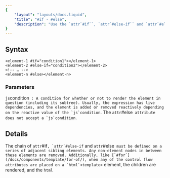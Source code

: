 ```yaml
---
{
	"layout": "layouts/docs.liquid",
	"title": "#if - #else",
	"description": "Use the `attr`#if``, `attr`#else-if`` and `attr`#else`` attributes to conditionally render elements based on a series of conditions, right from inside the `html`<template>``."
}
---
```


## Syntax

```yz
<element-1 #if="condition1"></element-1>
<element-2 #else-if="condition2"></element-2>
<!-- … -->
<element-n #else></element-n>
```

### Parameters

`js`condition``
: A condition for whether or not to render the element in question (including its subtree). Usually, the expression has live dependencies, and the element is added or removed reactively depending on the reactive value of the `js`condition``. The `attr`#else`` attribute does not accept a `js`condition``.

## Details

The chain of `attr`#if``, `attr`#else-if`` and `attr`#else`` must be defined on a series of adjacent sibling elements. Any non-element nodes in between these elements are removed. Additionally, like [`#for`](/docs/components/template/for-of/), when any of the control flow attributes are placed on a `html`<template>`` element, the children are rendered, and the `html`<template>`` element itself is omitted. This allows for conditionally rendering groups of elements or individual non-element nodes instead of a chain of individual elements.

Like in JavaScript, the conditions inside `attr`#if`` and `attr`#else-if`` may not include statements. They must be expressions. In other words; semicolons are not permitted in the conditions.

Lastly, elements are created and removed in an [`effect()`](/docs/effect/) under the hood. None of the elements in the chain are available at the time of construction, making it impossible to top-level `js`query()`` any of them. Additionally, elements are recreated, not reused; if the element with the `attr`#if`` attribute renders first, then gets removed, and re-rendered again, then the latter is a different DOM node than the originally rendered one. Holding references to these elements is therefore not a good idea; they change over time. If a reference is needed, re-query the necessary elements with [`query()`](/docs/components/query/). This also means that in cases where your reactive if-else chain changes its conditions quickly or frequently, it may be more performant to render them conditionally using dynamic `attr`hidden`` attributes on each of the elements (using the [`.property`](/docs/components/template/properties/) syntax).

## Examples

### Loading

When using external resources in the rendering of a component, we often have a moment where the resource is not yet ready, but the component must render something. In cases like these, a simple `attr`#if``-`attr`#else`` is perfect:

```yz
<title>current-balance</title>
<template mode="closed">
	<div #if="!$.loaded">
		loading…
	</div>
	<div #else>
		{{ $.balance }}
	</div>
</template>
<script>
$.loaded = false;

connected(async () => {
	const response = await until(fetch('/wallet.json'));
	const wallet = await until(response.json());
	$.balance = wallet.balance;
	$.loaded = true;
});
</script>
```

Note that we can swap out the `yz`<div>`` elements for `yz`<template>`` elements if we wanted to render text only.

### Link-button

The button element and link (anchor) element overlap visually in many design systems. From a developer's perspective this is somewhat awkward, because it means we cannot style buttons and links based on what they are; at least, not without additional classes. One possible solution to this problem is to have a `tag`ui-button`` component that can render either, depending on whether or not there is an `attr`href`` attribute present:

```yz
<title>ui-button</title>
<meta attribute="href" type="string">
<template mode="closed" delegates-focus="true">
	<a #if="$.href" :href="$.href">
		<slot></slot>
	</a>
	<button #else>
		<slot></slot>
	</button>
</template>
<style>
:host {
	display: inline-block;
	border-radius: .2em;
	color: black;
	background-color: skyblue;
}
button, a {
	display: inline-block;
	padding: .75rem 1rem;
	box-sizing: border-box;
	color: inherit;
	background: none;
	border: none;
	border-radius: inherit;
	font-size: inherit;
	line-height: inherit;
	font-family: inherit;
	text-decoration: none;
	cursor: pointer;
}
</style>
```

Now, we can treat use the `html`<ui-button>`` custom element in cases where the design requires a button-like component, regardless of whether or not it is a link. This keeps our markup semantic and easy to deal with.

### #if versus hidden

When an element has to pop in and out of the DOM often, or must be animated, it can sometimes be more performant to use the `attr`hidden`` attribute instead of an `attr`#if``. For example, we might implement a custom version of the native `html`<detail>`` element like so:

```yz
<title>custom-detail</title>
<meta attribute="summary" type="string">
<meta attribute="open" type="boolean">
<meta method="toggle">
<template mode="closed">
	<div id="details">
		<div id="summary" @click="$.toggle()">
			{{ $.open ? '▼' : '►' }}
			{{ $.summary }}
		</div>
		<div id="content" .hidden="!$.open">
			<slot></slot>
		</div>
	</div>
</template>
<script>
$.toggle = force => {
	$.open = force ?? !$.open;
}
</script>
```

In this example, not only can the `attr`.hidden`` attribute be exchanged for an `attr`#if``, but the ternary determining the arrow in the template as well. The former however doesn't gain anything from using `attr`#if`` over `attr`.hidden``, and would just be heavier choice overall; it is toggling a boolean property on an element versus removing and recreating multiple DOM nodes. The latter, the arrow, would only become more verbose with the use of `attr`#if``, since it would require two `yz`<template>`` elements (one around each arrow).

As a rule of thumb; use `attr`#if`` - `attr`#else`` only if either the condition is expected to rarely change, or if the absence or presence of an element is necessary. Otherwise, the `attr`.hidden`` attribute (or equivalent, such as classes or inline styles) will most likely be a simpler and more performant choice.

## See also

- [`<template>`](/docs/components/template/for-of/)
- [`#for`](/docs/components/template/for-of/)
- [`.properties`](/docs/components/template/properties/)
- [components](/docs/components/)
